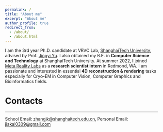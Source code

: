 ```yaml
---
permalink: /
title: "About me"
excerpt: "About me"
author_profile: true
redirect_from: 
  - /about/
  - /about.html
---
```

<!-- ![Cover](/images/IMG_1629.jpeg) -->

I am the 3rd year Ph.D. candidate at VRVC Lab, [ShanghaiTech University](https://www.shanghaitech.edu.cn/), advised by Prof. [Jingyi Yu](http://www.yu-jingyi.com/cv/). I also obtained my B.E. in **Computer Science and Technology** at ShanghaiTech University. At summer 2022, I joined [Meta Reality Labs](https://about.facebook.com/realitylabs/) as a **research scientist intern** in Redmond, WA. I am passionate and interested in essential **4D reconstruction & rendering** tasks especially for Cryo-EM in Computer Vision, Computer Graphics and Bioinformatics fields.

# Contacts
------
School Email: zhangjk@shanghaitech.edu.cn, Personal Email: jiakai0309@gmail.com

